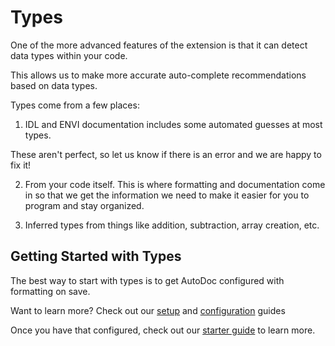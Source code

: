 # Types

One of the more advanced features of the extension is that it can detect data types within your code.

This allows us to make more accurate auto-complete recommendations based on data types.

Types come from a few places:

1. IDL and ENVI documentation includes some automated guesses at most types.

These aren't perfect, so let us know if there is an error and we are happy to fix it!

2. From your code itself. This is where formatting and documentation come in so that we get the information we need to make it easier for you to program and stay organized.

3. Inferred types from things like addition, subtraction, array creation, etc.

## Getting Started with Types

The best way to start with types is to get AutoDoc configured with formatting on save.

Want to learn more? Check out our [setup](/code-comments/formatting/setup) and [configuration](/code-comments/formatting/configuration) guides

Once you have that configured, check out our [starter guide](./types_tldr) to learn more.
